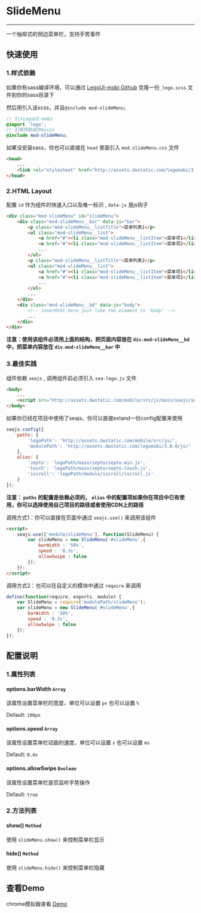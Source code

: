# SlideMenu

---

一个抽屉式的侧边菜单栏，支持手势事件

## 快速使用

### 1.样式依赖

如果你有sass编译环境，可以通过 [LegoUI-mobi Github](https://github.com/duowan/LegoUI-mobi) 克隆一份`_lego.scss` 文件到你的sass目录下

然后用引入该scss，并且`@include mod-slideMenu;`

```scss
// 引入LegoUI-mobi
@import 'lego';
// 引用导航组件mixin
@include mod-slideMenu;
```

如果没安装sass，你也可以直接在 `head` 里面引入 `mod.slideMenu.css` 文件

```html
<head>
    ...
    <link rel="stylesheet" href="http://assets.dwstatic.com/legomobi/3.0.0/css/mod.slideMenu.css">
</head>
```

### 2.HTML Layout

配置 `id` 作为组件的快速入口以及唯一标识 , `data-js` 是js钩子

```html
<div class="mod-slideMenu" id="slideMenu">
    <div class="mod-slideMenu__bar" data-js="bar">
        <p class="mod-slideMenu__listTitle">菜单列表1</p>
        <ul class="mod-slideMenu__list">
            <a href="#"><li class="mod-slideMenu__listItem">菜单项1</li></a>
            <a href="#"><li class="mod-slideMenu__listItem">菜单项2</li></a>
            ...
        </ul>
        <p class="mod-slideMenu__listTitle">菜单列表2</p>
        <ul class="mod-slideMenu__list">
            <a href="#"><li class="mod-slideMenu__listItem">菜单项1</li></a>
            <a href="#"><li class="mod-slideMenu__listItem">菜单项2</li></a>
            ...
        </ul>
        ...
    </div>
    <div class="mod-slideMenu__bd" data-js="body">
        <!-- innerHtml here just like the element is 'body' -->
        ...
    </div>
</div>
```

**注意：使用该组件必须用上面的结构，把页面内容放在 `div.mod-slideMenu__bd` 中，把菜单内容放在 `div.mod-slideMenu__bar` 中**

### 3.最佳实践

组件依赖 `seajs` , 调用组件前必须引入 `sea-lego.js` 文件

```html
<body>
    ...
    <script src="http://assets.dwstatic.com/mobile/src/js/main/seajs/sea-lego.js" id="seajsnode"></script>
</body>
```

如果你已经在项目中使用了seajs，你可以直接extand一份config配置来使用

```javascript
seajs.config({
    paths: {
        'legoPath': 'http://assets.dwstatic.com/mobile/src/js/',
        'modulePath': 'http://assets.dwstatic.com/legomobi/3.0.0/js/'
    },
    alias: {
        'zepto': 'legoPath/main/zepto/zepto.min.js',
        'touch': 'legoPath/main/zepto/zepto.touch.js',
        'iscroll': 'legoPath/module/iscroll/iscroll.js'
    }
});
```

**注意： `paths` 的配置是依赖必须的， `alias` 中的配置项如果你在项目中已有使用，你可以选择使用自己项目的路径或者使用CDN上的路径**

调用方式1：你可以直接在页面中通过 `seajs.use()` 来调用该组件

```html
<script>
    seajs.use(['module/slideMenu'], function(SlideMenu) {
        var slideMenu = new SlideMenu('#slideMenu',{
            barWidth : '50%',
            speed : '0.3s',
            allowSwipe : false
        });
    });
</script>
```

调用方式2：也可以在自定义的模块中通过 `require` 来调用

```javascript
define(function(require, exports, module) {
	var SlideMenu = require('modulePath/slideMenu');
	var slideMenu = new SlideMenu('#slideMenu',{
        barWidth : '50%',
        speed : '0.3s',
        allowSwipe : false
    });
});
```

## 配置说明

### 1.属性列表

#### options.barWidth `Array`

该属性设置菜单栏的宽度，单位可以设置 `px` 也可以设置 `%`

Default: `100px`

#### options.speed `Array`

该属性设置菜单栏动画的速度，单位可以设置 `s` 也可以设置 `ms`

Default: `0.4s`

#### options.allowSwipe `Boolean`

该属性设置菜单栏是否监听手势操作

Default: `true`

### 2.方法列表

#### show() `Method`

使用 `slideMenu.show()` 来控制菜单栏显示

#### hide() `Method`

使用 `slideMenu.hide()` 来控制菜单栏隐藏

## 查看Demo

chrome模拟器查看 [Demo](http://legomobi.sinaapp.com/demo/SlideMenu.html)